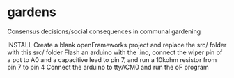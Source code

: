 # gardens
Consensus decisions/social consequences in communal gardening

INSTALL
Create a blank openFrameworks project and replace the src/ folder with this src/ folder
Flash an arduino with the .ino, connect the wiper pin of a pot to A0 and a capacitive lead to pin 7, and run a 10kohm resistor from pin 7 to pin 4
Connect the arduino to ttyACM0 and run the oF program
